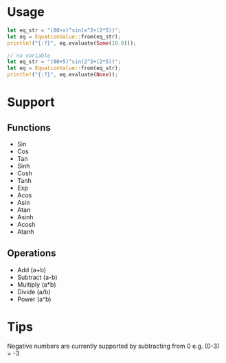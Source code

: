 # Usage

```rust
let eq_str = "(80+x)^sin(x^2+(2*5))";
let eq = EquationValue::from(eq_str);
println!("{:?}", eq.evaluate(Some(10.0)));

// no variable
let eq_str = "(80+5)^sin(2^2+(2*5))";
let eq = EquationValue::from(eq_str);
println!("{:?}", eq.evaluate(None));
```

# Support

## Functions
- Sin
- Cos
- Tan
- Sinh
- Cosh
- Tanh
- Exp
- Acos
- Asin
- Atan
- Asinh
- Acosh
- Atanh

## Operations
- Add (a+b)
- Subtract (a-b)
- Multiply (a*b)
- Divide (a/b)
- Power (a^b)

# Tips
Negative numbers are currently supported by subtracting from 0 e.g. (0-3) = -3
